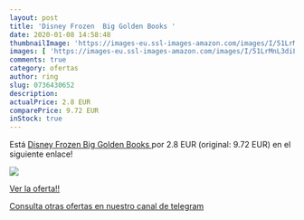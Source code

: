 ```yaml
---
layout: post
title: 'Disney Frozen  Big Golden Books '
date: 2020-01-08 14:58:48
thumbnailImage: 'https://images-eu.ssl-images-amazon.com/images/I/51LrMnL3diL._SL200_.jpg'
images: [ 'https://images-eu.ssl-images-amazon.com/images/I/51LrMnL3diL._SL200_.jpg' ]
comments: true
category: ofertas
author: ring
slug: 0736430652
description:
actualPrice: 2.8 EUR
comparePrice: 9.72 EUR
inStock: true
---
```


Está [Disney Frozen  Big Golden Books ](https://www.amazon.com/dp/0736430652/?tag=redken08-20) por 2.8 EUR (original: 9.72 EUR) en el siguiente enlace!

[![](https://images-eu.ssl-images-amazon.com/images/I/51LrMnL3diL._SL200_.jpg)](https://www.amazon.com/dp/0736430652/?tag=redken08-20)

[Ver la oferta!!](https://www.amazon.com/dp/0736430652/?tag=redken08-20)

[Consulta otras ofertas en nuestro canal de telegram](https://t.me/s/ofertas25)
